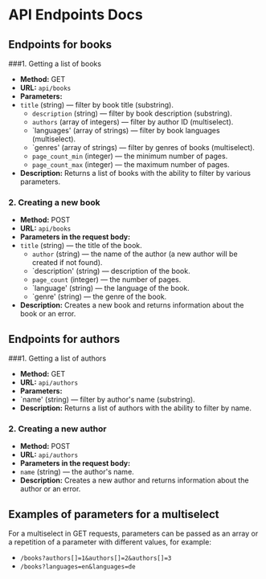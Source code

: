 # API Endpoints Docs

## Endpoints for books

###1. Getting a list of books

- **Method:** GET
- **URL:** `api/books`
- **Parameters:**
- `title` (string) — filter by book title (substring).
  - `description` (string) — filter by book description (substring).
  - `authors` (array of integers) — filter by author ID (multiselect).
  - `languages' (array of strings) — filter by book languages (multiselect).
  - `genres' (array of strings) — filter by genres of books (multiselect).
  - `page_count_min` (integer) — the minimum number of pages.
  - `page_count_max` (integer) — the maximum number of pages.
- **Description:** Returns a list of books with the ability to filter by various parameters.

### 2. Creating a new book

- **Method:** POST
- **URL:** `api/books`
- **Parameters in the request body:**
- `title` (string) — the title of the book.
  - `author` (string) — the name of the author (a new author will be created if not found).
  - `description' (string) — description of the book.
  - `page_count` (integer) — the number of pages.
  - `language' (string) — the language of the book.
  - `genre' (string) — the genre of the book.
- **Description:** Creates a new book and returns information about the book or an error.

## Endpoints for authors

###1. Getting a list of authors

- **Method:** GET
- **URL:** `api/authors`
- **Parameters:**
- `name' (string) — filter by author's name (substring).
- **Description:** Returns a list of authors with the ability to filter by name.

### 2. Creating a new author

- **Method:** POST
- **URL:** `api/authors`
- **Parameters in the request body:**
- `name` (string) — the author's name.
- **Description:** Creates a new author and returns information about the author or an error.

## Examples of parameters for a multiselect

For a multiselect in GET requests, parameters can be passed as an array or a repetition of a parameter with different values, for example:
- `/books?authors[]=1&authors[]=2&authors[]=3`
- `/books?languages=en&languages=de`
